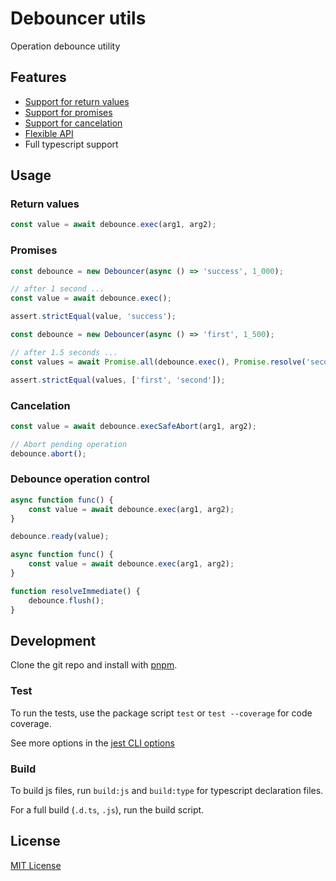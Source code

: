 # Debouncer utils

Operation debounce utility

## Features

- [Support for return values](#return-values)
- [Support for promises](#promises)
- [Support for cancelation](#cancelation)
- [Flexible API](#debounce-operation-control)
- Full typescript support

## Usage

<!-- TODO: add documentation (JSDoc & readme) -->

### Return values

```ts
const value = await debounce.exec(arg1, arg2);
```

### Promises

```ts
const debounce = new Debouncer(async () => 'success', 1_000);

// after 1 second ...
const value = await debounce.exec();

assert.strictEqual(value, 'success');
```


```ts
const debounce = new Debouncer(async () => 'first', 1_500);

// after 1.5 seconds ...
const values = await Promise.all(debounce.exec(), Promise.resolve('second'));

assert.strictEqual(values, ['first', 'second']);
```

### Cancelation

```ts
const value = await debounce.execSafeAbort(arg1, arg2);

// Abort pending operation
debounce.abort();
```

### Debounce operation control

```ts
async function func() {
	const value = await debounce.exec(arg1, arg2);
}

debounce.ready(value);
```

```ts
async function func() {
	const value = await debounce.exec(arg1, arg2);
}

function resolveImmediate() {
	debounce.flush();
}
```

## Development

Clone the git repo and install with [pnpm](https://pnpm.io/).

### Test

To run the tests, use the package script `test` or `test --coverage` for code coverage.

See more options in the [jest CLI options](https://jestjs.io/docs/cli)

### Build

To build js files, run `build:js` and `build:type` for typescript declaration files.

For a full build (`.d.ts`, `.js`), run the build script.

## License

[MIT License](/LICENSE)
